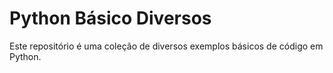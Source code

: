 # Python Básico Diversos

Este repositório é uma coleção de diversos exemplos básicos de código em Python.
